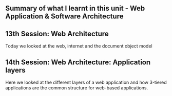 ## Summary of what I learnt in this unit - Web Application & Software Architecture

## 13th Session: Web Architecture
Today we looked at the web, internet and the document object model 

## 14th Session: Web Architecture: Application layers
Here we looked at the different layers of a web application and how 3-tiered applications are the common structure for web-based applications. 